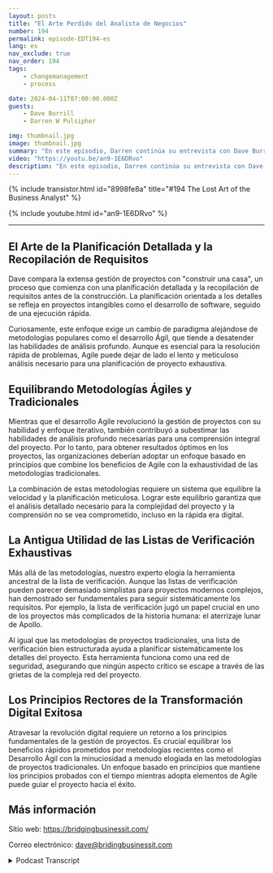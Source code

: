 ```yaml
---
layout: posts
title: "El Arte Perdido del Analista de Negocios"
number: 194
permalink: episode-EDT194-es
lang: es
nav_exclude: true
nav_order: 194
tags:
    - changemanagement
    - process

date: 2024-04-11T07:00:00.000Z
guests:
    - Dave Burrill
    - Darren W Pulsipher

img: thumbnail.jpg
image: thumbnail.jpg
summary: "En este episodio, Darren continúa su entrevista con Dave Burrill, y la conversación se dirige hacia el arte y las habilidades perdidas de los analistas de negocios y los propietarios de productos."
video: "https://youtu.be/an9-1E6DRvo"
description: "En este episodio, Darren continúa su entrevista con Dave Burrill, y la conversación se dirige hacia el arte y las habilidades perdidas de los analistas de negocios y los propietarios de productos."
---
```


<div>
{% include transistor.html id="8998fe8a" title="#194 The Lost Art of the Business Analyst" %}

{% include youtube.html id="an9-1E6DRvo" %}
</div>

---

## El Arte de la Planificación Detallada y la Recopilación de Requisitos

Dave compara la extensa gestión de proyectos con "construir una casa", un proceso que comienza con una planificación detallada y la recopilación de requisitos antes de la construcción. La planificación orientada a los detalles se refleja en proyectos intangibles como el desarrollo de software, seguido de una ejecución rápida.

Curiosamente, este enfoque exige un cambio de paradigma alejándose de metodologías populares como el desarrollo Ágil, que tiende a desatender las habilidades de análisis profundo. Aunque es esencial para la resolución rápida de problemas, Agile puede dejar de lado el lento y meticuloso análisis necesario para una planificación de proyecto exhaustiva.

## Equilibrando Metodologías Ágiles y Tradicionales

Mientras que el desarrollo Agile revolucionó la gestión de proyectos con su habilidad y enfoque iterativo, también contribuyó a subestimar las habilidades de análisis profundo necesarias para una comprensión integral del proyecto. Por lo tanto, para obtener resultados óptimos en los proyectos, las organizaciones deberían adoptar un enfoque basado en principios que combine los beneficios de Agile con la exhaustividad de las metodologías tradicionales.

La combinación de estas metodologías requiere un sistema que equilibre la velocidad y la planificación meticulosa. Lograr este equilibrio garantiza que el análisis detallado necesario para la complejidad del proyecto y la comprensión no se vea comprometido, incluso en la rápida era digital.

## La Antigua Utilidad de las Listas de Verificación Exhaustivas

Más allá de las metodologías, nuestro experto elogia la herramienta ancestral de la lista de verificación. Aunque las listas de verificación pueden parecer demasiado simplistas para proyectos modernos complejos, han demostrado ser fundamentales para seguir sistemáticamente los requisitos. Por ejemplo, la lista de verificación jugó un papel crucial en uno de los proyectos más complicados de la historia humana: el aterrizaje lunar de Apollo.

Al igual que las metodologías de proyectos tradicionales, una lista de verificación bien estructurada ayuda a planificar sistemáticamente los detalles del proyecto. Esta herramienta funciona como una red de seguridad, asegurando que ningún aspecto crítico se escape a través de las grietas de la compleja red del proyecto.

## Los Principios Rectores de la Transformación Digital Exitosa

Atravesar la revolución digital requiere un retorno a los principios fundamentales de la gestión de proyectos. Es crucial equilibrar los beneficios rápidos prometidos por metodologías recientes como el Desarrollo Ágil con la minuciosidad a menudo elogiada en las metodologías de proyectos tradicionales. Un enfoque basado en principios que mantiene los principios probados con el tiempo mientras adopta elementos de Agile puede guiar el proyecto hacia el éxito.

## Más información

Sitio web: https://bridgingbusinessit.com/

Correo electrónico: dave@bridingbusinessit.com



<details>
<summary> Podcast Transcript </summary>

<p></p>

</details>
